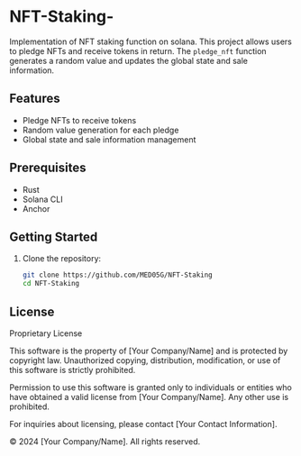 # NFT-Staking-
Implementation of NFT staking function on solana. 
This project allows users to pledge NFTs and receive tokens in return. The `pledge_nft` function generates a random value and updates the global state and sale information.

## Features

- Pledge NFTs to receive tokens
- Random value generation for each pledge
- Global state and sale information management

## Prerequisites

- Rust
- Solana CLI
- Anchor

## Getting Started

1. Clone the repository:
    ```sh
    git clone https://github.com/MED05G/NFT-Staking
    cd NFT-Staking
    ```

## License

Proprietary License

This software is the property of [Your Company/Name] and is protected by copyright law. Unauthorized copying, distribution, modification, or use of this software is strictly prohibited.

Permission to use this software is granted only to individuals or entities who have obtained a valid license from [Your Company/Name]. Any other use is prohibited.

For inquiries about licensing, please contact [Your Contact Information].

© 2024 [Your Company/Name]. All rights reserved.
